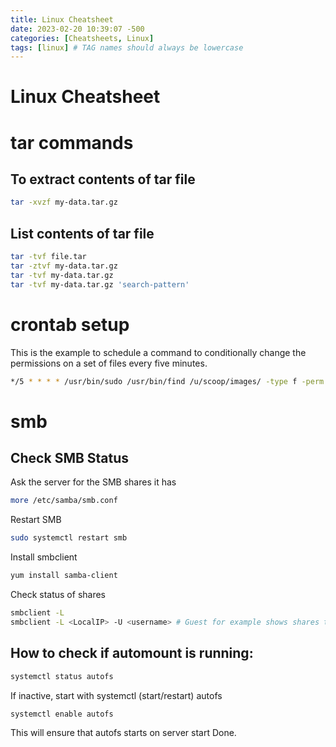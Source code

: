 ```yaml
---
title: Linux Cheatsheet 
date: 2023-02-20 10:39:07 -500
categories: [Cheatsheets, Linux]
tags: [linux] # TAG names should always be lowercase
---
```

# Linux Cheatsheet

# tar commands

## To extract contents of tar file

```bash
tar -xvzf my-data.tar.gz 
```

## List contents of tar file

```bash
tar -tvf file.tar
tar -ztvf my-data.tar.gz
tar -tvf my-data.tar.gz
tar -tvf my-data.tar.gz 'search-pattern'
```

# crontab setup

This is the example to schedule a command to conditionally change the permissions on a set of files every five minutes.

```bash
*/5 * * * * /usr/bin/sudo /usr/bin/find /u/scoop/images/ -type f -perm 644 -exec chmod 666 {} \;
```

# smb

## Check SMB Status

Ask the server for the SMB shares it has
```bash
more /etc/samba/smb.conf
```

Restart SMB

```bash
sudo systemctl restart smb
```

Install smbclient

```bash
yum install samba-client
```

Check status of shares

```bash
smbclient -L
smbclient -L <LocalIP> -U <username> # Guest for example shows shares the user has permission to see.
```

## How to check if automount is running:

```bash
systemctl status autofs
```
If inactive, start with systemctl (start/restart) autofs

```bash
systemctl enable autofs
```

This will ensure that autofs starts on server start
Done.
